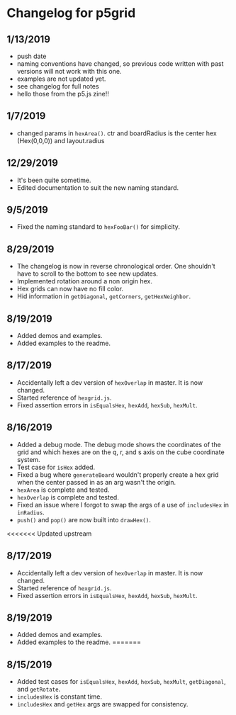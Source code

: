 # Changelog for p5grid

## 1/13/2019
- push date
- naming conventions have changed, so previous code written with past versions will not work with this one.
- examples are not updated yet.
- see changelog for full notes
- hello those from the p5.js zine!!

## 1/7/2019
- changed params in `hexArea()`. ctr and boardRadius is the center hex (Hex(0,0,0)) and layout.radius

## 12/29/2019
- It's been quite sometime.
- Edited documentation to suit the new naming standard.

## 9/5/2019
- Fixed the naming standard to `hexFooBar()` for simplicity.

## 8/29/2019
- The changelog is now in reverse chronological order. One shouldn't have to scroll to the bottom to see new updates.
- Implemented rotation around a non origin hex.
- Hex grids can now have no fill color.
- Hid information in `getDiagonal`, `getCorners`, `getHexNeighbor`.

## 8/19/2019
- Added demos and examples.
- Added examples to the readme.

## 8/17/2019
- Accidentally left a dev version of `hexOverlap` in master. It is now changed.
- Started reference of `hexgrid.js`.
- Fixed assertion errors in `isEqualsHex`, `hexAdd`, `hexSub`, `hexMult`.

## 8/16/2019
- Added a debug mode. The debug mode shows the coordinates of the grid and which hexes are on the q, r, and s axis on the cube coordinate system.
- Test case for `isHex` added.
- Fixed a bug where `generateBoard` wouldn't properly create a hex grid when the center passed in as an arg wasn't the origin.
- `hexArea` is complete and tested.
- `hexOverlap` is complete and tested.
- Fixed an issue where I forgot to swap the args of a use of `includesHex` in `inRadius`.
- `push()` and `pop()` are now built into `drawHex()`.

<<<<<<< Updated upstream
## 8/17/2019
- Accidentally left a dev version of `hexOverlap` in master. It is now changed.
- Started reference of `hexgrid.js`.
- Fixed assertion errors in `isEqualsHex`, `hexAdd`, `hexSub`, `hexMult`.

## 8/19/2019
- Added demos and examples.
- Added examples to the readme.
=======
## 8/15/2019
- Added test cases for `isEqualsHex`, `hexAdd`, `hexSub`, `hexMult`, `getDiagonal`, and `getRotate`.
- `includesHex` is constant time.
- `includesHex` and `getHex` args are swapped for consistency.
